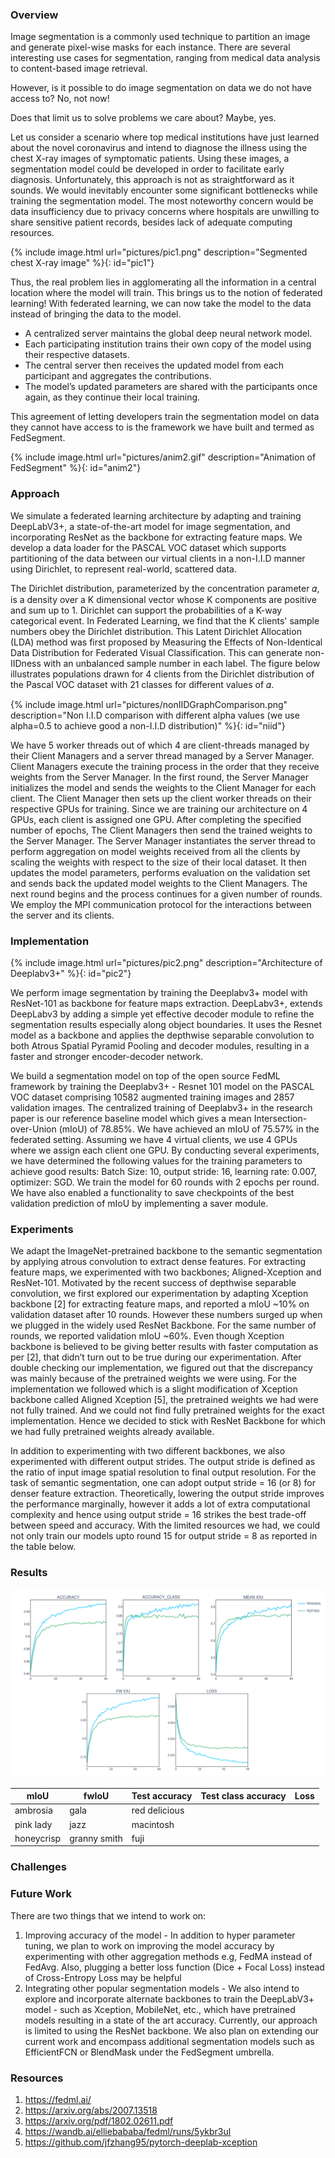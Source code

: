 <!-- ![Image](pictures/anim1.gif){: id="anim1"} -->
### Overview

Image segmentation is a commonly used technique to partition an image and generate pixel-wise masks for each instance. There are several interesting use cases for segmentation, ranging from medical data analysis to content-based image retrieval. 

However, is it possible to do image segmentation on data we do not have access to?
No, not now! 

Does that limit us to solve problems we care about?
Maybe, yes. 

Let us consider a scenario where top medical institutions have just learned about the novel coronavirus and intend to diagnose the illness using the chest X-ray images of symptomatic patients. Using these images, a segmentation model could be developed in order to facilitate early diagnosis. Unfortunately, this approach is not as straightforward as it sounds. We would inevitably encounter some significant bottlenecks while training the segmentation model. The most noteworthy concern would be data insufficiency due to privacy concerns where hospitals are unwilling to share sensitive patient records, besides lack of adequate computing resources. 

<!-- ![Image](pictures/pic1.png) -->

{% include image.html url="pictures/pic1.png" description="Segmented chest X-ray image" %}{: id="pic1"}

Thus, the real problem lies in agglomerating all the information in a central location where the model will train. This brings us to the notion of federated learning! With federated learning, we can now take the model to the data instead of bringing the data to the model. 

- A centralized server maintains the global deep neural network model. 
- Each participating institution trains their own copy of the model using their respective datasets. 
- The central server then receives the updated model from each participant and aggregates the contributions.
- The model’s updated parameters are shared with the participants once again, as they continue their local training. 


This agreement of letting developers train the segmentation model on data they cannot have access to is the framework we have built and termed as FedSegment. 

<!-- ![Image](pictures/anim2.gif) -->
{% include image.html url="pictures/anim2.gif" description="Animation of FedSegment" %}{: id="anim2"}


### Approach

We simulate a federated learning architecture by adapting and training DeepLabV3+, a state-of-the-art model for image segmentation, and incorporating ResNet as the backbone for extracting feature maps. We develop a data loader for the PASCAL VOC dataset which supports partitioning of the data between our virtual clients in a non-I.I.D manner using Dirichlet, to represent real-world, scattered data. 

The Dirichlet distribution, parameterized by the concentration parameter 𝛼, is a density over a K dimensional vector whose K components are positive and sum up to 1. Dirichlet can support the probabilities of a K-way categorical event. In Federated Learning, we find that the K clients' sample numbers obey the Dirichlet distribution. This Latent Dirichlet Allocation (LDA) method was first proposed by Measuring the Effects of Non-Identical Data Distribution for Federated Visual Classification. This can generate non-IIDness with an unbalanced sample number in each label. The figure below illustrates populations drawn for 4 clients from the Dirichlet distribution of the Pascal VOC dataset with 21 classes for different values of 𝛼.

{% include image.html url="pictures/nonIIDGraphComparison.png" description="Non I.I.D comparison with different alpha values (we use alpha=0.5 to achieve good a non-I.I.D distribution)" %}{: id="niid"}

We have 5 worker threads out of which 4 are client-threads managed by their Client Managers and a server thread managed by a Server Manager. Client Managers execute the training process in the order that they receive weights from the Server Manager. In the first round, the Server Manager initializes the model and sends the weights to the Client Manager for each client. The Client Manager then sets up the client worker threads on their respective GPUs for training. Since we are training our architecture on 4 GPUs, each client is assigned one GPU. After completing the specified number of epochs, The Client Managers then send the trained weights to the Server Manager. The Server Manager instantiates the server thread to perform aggregation on model weights received from all the clients by scaling the weights with respect to the size of their local dataset. It then updates the model parameters, performs evaluation on the validation set and sends back the updated model weights to the Client Managers. The next round begins and the process continues for a given number of rounds. We employ the MPI communication protocol for the interactions between the server and its clients. 


### Implementation

<!-- ![Image](pictures/pic2.png) -->
{% include image.html url="pictures/pic2.png" description="Architecture of Deeplabv3+" %}{: id="pic2"}

We perform image segmentation by training the Deeplabv3+ model with ResNet-101 as backbone for feature maps extraction. DeepLabv3+, extends DeepLabv3 by adding a simple yet effective decoder module to refine the segmentation results especially along object boundaries. It uses the Resnet model as a backbone and applies the depthwise separable convolution to both Atrous Spatial Pyramid Pooling and decoder modules, resulting in a faster and stronger encoder-decoder network.

We build a segmentation model on top of the open source FedML framework by training the Deeplabv3+ - Resnet 101 model on the PASCAL VOC dataset comprising 10582 augmented training images and 2857 validation images. The centralized training of Deeplabv3+ in the research paper is our reference baseline model which gives a mean Intersection-over-Union (mIoU) of 78.85%. We have achieved an mIoU of 75.57% in the federated setting. Assuming we have 4 virtual clients, we use 4 GPUs where we assign each client one GPU. By conducting several experiments, we have determined the following values for the training parameters to achieve good results: Batch Size: 10, output stride: 16, learning rate: 0.007, optimizer: SGD. We train the model for 60 rounds with 2 epochs per round. We have also enabled a functionality to save checkpoints of the best validation prediction of mIoU by implementing a saver module.    


### Experiments

We adapt the ImageNet-pretrained backbone to the semantic segmentation by applying atrous convolution to extract dense features. For extracting feature maps, we experimented with two backbones; Aligned-Xception and ResNet-101. Motivated by the recent success of depthwise separable convolution, we first explored our experimentation by adapting Xception backbone [2] for extracting feature maps, and reported a mIoU ~10% on validation dataset after 10 rounds. However these numbers surged up when we plugged in the widely used ResNet Backbone. For the same number of rounds, we reported validation mIoU ~60%. Even though Xception backbone is believed to be giving better results with faster computation as per [2], that didn’t turn out to be true during our experimentation. After double checking our implementation, we figured out that the discrepancy was mainly because of the pretrained weights we were using. For the implementation we followed which is a slight modification of Xception backbone called Aligned Xception [5], the pretrained weights we had were not fully trained. And we could not find fully pretrained weights for the exact implementation. Hence we decided to stick with ResNet Backbone for which we had fully pretrained weights already available.

In addition to experimenting with two different backbones, we also experimented with different output strides. The output stride is defined as the ratio of input image spatial resolution to final output resolution. For the task of semantic segmentation, one can adopt output stride = 16 (or 8) for denser feature extraction. Theoretically, lowering the output stride improves the performance marginally, however it adds a lot of extra computational complexity and hence using output stride = 16 strikes the best trade-off between speed and accuracy. With the limited resources we had, we could not only train our models upto round 15 for output stride = 8 as reported in the table below. 


### Results

![Image](pictures/finl_graphs.png)

| mIoU | fwIoU | Test accuracy | Test class accuracy | Loss |
|-------|--------|---------|-------|--------|
| ambrosia | gala | red delicious |     |      |
| pink lady | jazz | macintosh |      |      |
| honeycrisp | granny smith | fuji |     |     |

### Challenges

### Future Work

There are two things that we intend to work on:
1. Improving accuracy of the model - 
In addition to hyper parameter tuning, we plan to work on improving the model accuracy by experimenting with other aggregation methods e.g, FedMA instead of FedAvg. Also, plugging a better loss function (Dice + Focal Loss) instead of Cross-Entropy Loss may be helpful
2. Integrating other popular segmentation models - 
We also intend to explore and incorporate alternate backbones to train the DeepLabV3+ model - such as Xception, MobileNet, etc., which have pretrained models resulting in a state of the art accuracy. Currently, our approach is limited to using the ResNet backbone. We also plan on extending our current work and encompass additional segmentation models such as EfficientFCN or BlendMask under the FedSegment umbrella.


### Resources

1. https://fedml.ai/
2. https://arxiv.org/abs/2007.13518
3. https://arxiv.org/pdf/1802.02611.pdf
4. https://wandb.ai/elliebababa/fedml/runs/5ykbr3ul
5. https://github.com/jfzhang95/pytorch-deeplab-xception

